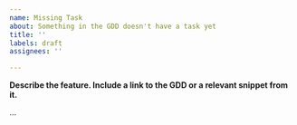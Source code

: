 ```yaml
---
name: Missing Task
about: Something in the GDD doesn't have a task yet
title: ''
labels: draft
assignees: ''

---
```


**Describe the feature. Include a link to the GDD or a relevant snippet from it.**

...
